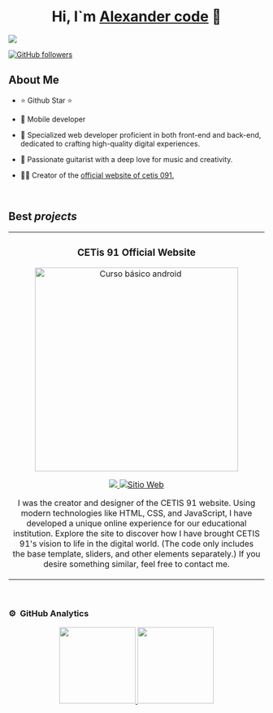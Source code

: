 <div align="center">
<h1 align="center">Hi, I`m <a href="#">Alexander code</a> 👋</h1>
</div>
<img src="https://images.alphacoders.com/121/thumb-1920-1218911.jpg">

[![GitHub followers](https://img.shields.io/github/followers/alexander-code-developer?style=social)](https://github.com/alexander-code-developer)

## About Me

- ⭐ Github Star ⭐
- 📲 Mobile developer
- 🛜 Specialized web developer proficient in both front-end and back-end, dedicated to crafting high-quality digital experiences.
- 🎸 Passionate guitarist with a deep love for music and creativity.
- 🧑‍🏫 Creator of the [official website of cetis 091.](https://www.cetis91.edu.mx/)

  <br>


## Best *projects*
<table>
<tr>
<td width="50%">
<h3 align="center">CETis 91 Official Website</h3>
<div align="center">
<a href="https://www.cetis91.edu.mx/" target="_blank"><img src="https://www.cetis91.edu.mx/view/public/Images/OIP.jpeg" width="400" alt="Curso básico android"></a>
<p>
<a href="https://github.com/alexander-code-developer/Plantilla-institucional" target="_blank">
<img src="https://img.shields.io/badge/CÓDIGO-ff9?style=for-the-badge&logo=github&logoColor=black">
</a>
<a href="https://www.cetis91.edu.mx/" target="_blank">
 <img src="https://img.shields.io/badge/-website-red?style=for-the-badge&color=red" alt="Sitio Web">
</a>
</p>
<p>I was the creator and designer of the CETIS 91 website. Using modern technologies like HTML, CSS, and JavaScript, I have developed a unique online experience for our educational institution. Explore the site to discover how I have brought CETIS 91's vision to life in the digital world. (The code only includes the base template, sliders, and other elements separately.) If you desire something similar, feel free to contact me.</p>
</div>
                                                                                      
</td>
</tr>
</table>
<br> 

### ⚙️ &nbsp;GitHub Analytics

<p align="center">
<a href="https://github.com/alexander-code-developer">
  <img height="150em" src="https://github-readme-stats-eight-theta.vercel.app/api?username=alexander-code-developer&show_icons=true&theme=algolia&include_all_commits=true&count_private=true"/>
  <img height="150em" src="https://github-readme-stats-eight-theta.vercel.app/api/top-langs/?username=alexander-code-developer&layout=compact&langs_count=8&theme=algolia"/>
</a>
</p>

